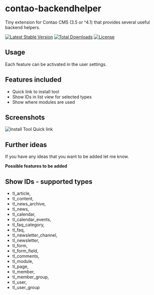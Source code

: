 # contao-backendhelper

Tiny extension for Contao CMS (3.5 or ^4.1) that provides several useful backend helpers.

[![Latest Stable Version](https://poser.pugx.org/bastibuck/contao-backendhelper/v/stable)](https://packagist.org/packages/bastibuck/contao-backendhelper)
[![Total Downloads](https://poser.pugx.org/bastibuck/contao-backendhelper/downloads)](https://packagist.org/packages/bastibuck/contao-backendhelper)
[![License](https://poser.pugx.org/bastibuck/contao-backendhelper/license)](https://packagist.org/packages/bastibuck/contao-backendhelper)


## Usage
Each feature can be activated in the user settings.

## Features included
* Quick link to install tool
* Show IDs in list view for selected types
* Show where modules are used

## Screenshots
![Install Tool Quick link](../screens/install_tool_header.png)

## Further ideas
If you have any ideas that you want to be added let me know.

**Possible features to be added**


## Show IDs - supported types
* tl_article,
* tl_content,
* tl_news_archive,
* tl_news,
* tl_calendar,
* tl_calendar_events,
* tl_faq_category,
* tl_faq,
* tl_newsletter_channel,
* tl_newsletter,
* tl_form,
* tl_form_field,
* tl_comments,
* tl_module,
* tl_page,
* tl_member,
* tl_member_group,
* tl_user,
* tl_user_group
